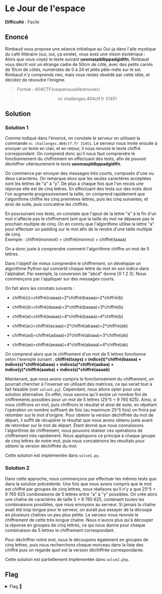 # Le Jour de l'espace

**Difficulté** : Facile

## Enoncé

Rimbaud vous propose une séance initiatique au Oui-ja dans l'aile mystique du café littéraire (oui, oui, ça existe), vous avez une vision ésotérique :   
Alors que vous voyez le texte suivant **ueomaspblbppadgidtfn**, Rimbaud vous décrit voir un étrange cadre de 50cm de côté, avec des petits carrés de 10cm de côtés, numérotés de 0 à 24 et jetés pêle-mêle sur le sol. Rimbaud n'y comprends rien, mais vous restez obsédé par cette idée, et décidez de résoudre l'énigme.

> Format : 404CTF{cequevousalleztrouver}

> <p align="center"> nc challenges.404ctf.fr 31451 </p>

## Solution

### Solution 1 

Comme indiqué dans l'énoncé, on constate le serveur en utilisant la commande `nc challenges.404ctf.fr 31451`. Le serveur nous invite ensuite à envoyer un texte en clair, et en retour, il nous renvoie le texte chiffré correspondant. On comprend donc qu'il nous faut comprendre le fonctionnement du chiffrement en effectuant des tests, afin de pouvoir déchiffrer ultérieurement le texte **ueomaspblbppadgidtfn**.

On commence par envoyer des messages très courts, composés d'une ou deux caractéres. On remarque alors que les seules caractéres acceptées sont les lettres de "a" à "y". De plus à chaque fois que l'on recois une réponse elle est de cinq lettres. En effectuant des tests sur des mots dont l'on augmente progressivement la taille, on comprend rapidement que l'algorithme chiffre les cinq premières lettres, puis les cinq suivantes, et ainsi de suite, puis concatène les chiffrés.

En poursuivant nos tests, on constate que l'ajout de la lettre "a" à la fin d'un mot n'affecte pas le chiffrement tant que la taille du mot ne dépasse pas le prochain multiple de cinq. On en conclu que l'algorithme utilise la lettre "a" pour effectuer un padding sur le mot afin de le rendre d'une taille multiple de cinq.   
Exemple : chiffré(monmot) = chiffré(monmo) + chiffré(taaaa)

On a donc juste à comprendre comment l'algorithme chiffre un mot de 5 lettres.

Dans l'objetif de mieux comprendre le chiffrement, on développe un algorithme Python qui convertit chaque lettre du mot en son indice dans l'alphabet. Par exemple, la conversion de "abcd" donne [0 1 2 3]. Nous commençons par l'appliquer sur des messages courts.

On fait alors les constats suivants :
- chiffré(c)=chiffré(caaaa)=2\*chiffré(baaaa)=2\*chiffré(b)
- chiffré(d)=chiffré(daaaa)=3\*chiffré(baaaa)=3\*chiffré(b)
- chiffré(e)=chiffré(eaaaa)=4\*chiffré(baaaa)=4\*chiffré(b)

- chiffré(ac)=chiffré(acaaa)=2\*chiffré(abaaa)=2\*chiffré(ab)
- chiffré(ad)=chiffré(adaaa)=3\*chiffré(abaaa)=3\*chiffré(ab)
- chiffré(ae)=chiffré(aeaaa)=4\*chiffré(abaaa)=4\*chiffré(ab)

On comprend alors que le chiffrement d'un mot de 5 lettres fonctionne selon l'exemple suivant : **chiffré(txays) = indice(t)\*chiffré(baaaa) + indice(x)\*chiffré(abaaa) + indice(a)\*chiffré(aabaa) + indice(y)\*chiffré(aaaba) + indice(s)\*chiffré(aaaab)**

Maintenant, que nous avons compris le fonctionnement du chiffrement, on pourrait chercher à l'inverser en utilisant des matrices, ce qui serait tout à fait faisable (voir `solve3.py`). Cependant, nous allons opter pour une solution alternative. En effet, nous savons qu'il existe un nombre fini de chiffrements possibles pour un mot de 5 lettres (25^5 = 9 765 625). Ainsi, si nous chiffrons un mot, puis chiffrons le résultat et ainsi de suite, en répétant l'opération un nombre suffisant de fois (au maximum 25^5 fois) on finira par retomber sur le mot d'origine. Pour obtenir la version déchiffrée du mot de départ, il suffit de récupérer le résultat que nous avons obtenu juste avant de retomber sur le mot de départ. Étant donné que nous connaissons l'algorithme de chiffrement, nous pouvons réaliser ces opérations de chiffrement très rapidement. Nous appliquons ce principe à chaque groupe de cinq lettres de notre mot, puis nous concaténons les résultats pour obtenir la version déchiffrée du mot.

Cette solution est implémentée dans `solve1.py`.


### Solution 2 

Dans cette approche, nous commençons par effectuer les mêmes tests que dans la solution précédente. Une fois que nous avons compris que le mot est chiffré par groupes de cinq lettres, nous réalisons qu'il n'y a que 25^5 = 9 765 625 combinaisons de 5 lettres entre "a" à "y" possibles. On crée alors une chaîne de caractères de taille 5 * 9 765 625, contenant toutes les combinaisons possibles, que nous envoyons au serveur. Si jamais la chaîne avait été trop longue pour le serveur, on aurait pus essayer de la découpe en plusieurs chaînes un peu plus petite. Le serveur nous renvoie le chiffrement de cette très longue chaîne. Nous n'avons plus qu'à découper la réponse en groupes de cinq lettres, ce qui nous donne pour chaque combinaison de 5 lettres le chiffrement correspondant.

Pour déchiffrer notre mot, nous le découpons également en groupes de cinq lettres, puis nous recherchons chaque morceau dans la liste des chiffré puis on regarde quel est la version déchiffrée correspondante.

Cette solution est partiellement implémentée dans `solve2.php`.


## Flag

<details>
<summary> Flag 🚩</summary>

```
404CTF{barjavelmaassassine}
```

